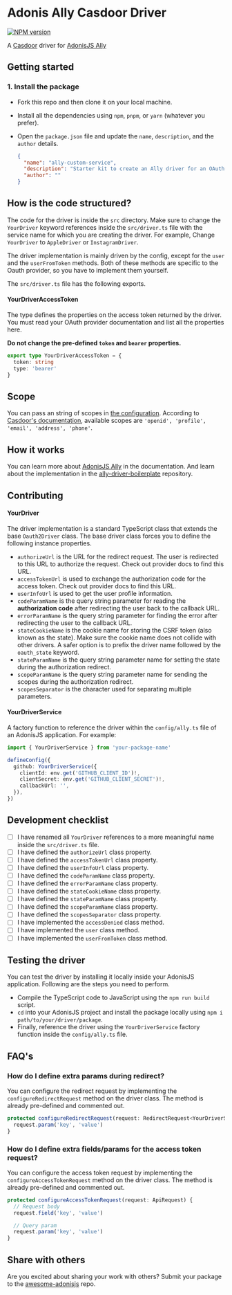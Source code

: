 # Adonis Ally Casdoor Driver

[![NPM version](https://img.shields.io/npm/v/ally-casdoor-driver.svg)](https://www.npmjs.com/package/ally-casdoor-driver)

A [Casdoor](https://casdoor.org/) driver for [AdonisJS Ally](https://docs.adonisjs.com/guides/auth/social)

## Getting started

### 1. Install the package

- Fork this repo and then clone it on your local machine.
- Install all the dependencies using `npm`, `pnpm`, or `yarn` (whatever you prefer).
- Open the `package.json` file and update the `name`, `description`, and the `author` details.

  ```json
  {
    "name": "ally-custom-service",
    "description": "Starter kit to create an Ally driver for an OAuth2 service",
    "author": ""
  }
  ```

## How is the code structured?

The code for the driver is inside the `src` directory. Make sure to change the `YourDriver` keyword references inside the `src/driver.ts` file with the service name for which you are creating the driver. For example, Change `YourDriver` to `AppleDriver` or `InstagramDriver`.

The driver implementation is mainly driven by the config, except for the `user` and the `userFromToken` methods. Both of these methods are specific to the Oauth provider, so you have to implement them yourself.

The `src/driver.ts` file has the following exports.

#### YourDriverAccessToken

The type defines the properties on the access token returned by the driver. You must read your OAuth provider documentation and list all the properties here.

**Do not change the pre-defined `token` and `bearer` properties.**

```ts
export type YourDriverAccessToken = {
  token: string
  type: 'bearer'
}
```

## Scope

You can pass an string of scopes in [the configuration](https://docs.adonisjs.com/guides/auth/social#define-scopes). According to [Casdoor's documentation](https://casdoor.org/docs/how-to-connect/oauth/#available-scopes), available scopes are `'openid', 'profile', 'email', 'address', 'phone'`.

## How it works

You can learn more about [AdonisJS Ally](https://docs.adonisjs.com/guides/auth/social) in the documentation. And learn about the implementation in the [ally-driver-boilerplate](https://github.com/adonisjs-community/ally-driver-boilerplate) repository.

## Contributing

#### YourDriver

The driver implementation is a standard TypeScript class that extends the base `Oauth2Driver` class. The base driver class forces you to define the following instance properties.

- `authorizeUrl` is the URL for the redirect request. The user is redirected to this URL to authorize the request. Check out provider docs to find this URL.
- `accessTokenUrl` is used to exchange the authorization code for the access token. Check out provider docs to find this URL.
- `userInfoUrl` is used to get the user profile information.
- `codeParamName` is the query string parameter for reading the **authorization code** after redirecting the user back to the callback URL.
- `errorParamName` is the query string parameter for finding the error after redirecting the user to the callback URL.
- `stateCookieName` is the cookie name for storing the CSRF token (also known as the state). Make sure the cookie name does not collide with other drivers. A safer option is to prefix the driver name followed by the `oauth_state` keyword.
- `stateParamName` is the query string parameter name for setting the state during the authorization redirect.
- `scopeParamName` is the query string parameter name for sending the scopes during the authorization redirect.
- `scopesSeparator` is the character used for separating multiple parameters.

#### YourDriverService
A factory function to reference the driver within the `config/ally.ts` file of an AdonisJS application. For example:

```ts
import { YourDriverService } from 'your-package-name'

defineConfig({
  github: YourDriverService({
    clientId: env.get('GITHUB_CLIENT_ID')!,
    clientSecret: env.get('GITHUB_CLIENT_SECRET')!,
    callbackUrl: '',
  }),
})
```

## Development checklist

- [ ] I have renamed all `YourDriver` references to a more meaningful name inside the `src/driver.ts` file.
- [ ] I have defined the `authorizeUrl` class property.
- [ ] I have defined the `accessTokenUrl` class property.
- [ ] I have defined the `userInfoUrl` class property.
- [ ] I have defined the `codeParamName` class property.
- [ ] I have defined the `errorParamName` class property.
- [ ] I have defined the `stateCookieName` class property.
- [ ] I have defined the `stateParamName` class property.
- [ ] I have defined the `scopeParamName` class property.
- [ ] I have defined the `scopesSeparator` class property.
- [ ] I have implemented the `accessDenied` class method.
- [ ] I have implemented the `user` class method.
- [ ] I have implemented the `userFromToken` class method.

## Testing the driver

You can test the driver by installing it locally inside your AdonisJS application. Following are the steps you need to perform.

- Compile the TypeScript code to JavaScript using the `npm run build` script.
- `cd` into your AdonisJS project and install the package locally using `npm i path/to/your/driver/package`.
- Finally, reference the driver using the `YourDriverService` factory function inside the `config/ally.ts` file.

## FAQ's

### How do I define extra params during redirect?

You can configure the redirect request by implementing the `configureRedirectRequest` method on the driver class. The method is already pre-defined and commented out.

```ts
protected configureRedirectRequest(request: RedirectRequest<YourDriverScopes>) {
  request.param('key', 'value')
}
```

### How do I define extra fields/params for the access token request?

You can configure the access token request by implementing the `configureAccessTokenRequest` method on the driver class. The method is already pre-defined and commented out.

```ts
protected configureAccessTokenRequest(request: ApiRequest) {
  // Request body
  request.field('key', 'value')

  // Query param
  request.param('key', 'value')
}
```

## Share with others

Are you excited about sharing your work with others? Submit your package to the [awesome-adonisjs](https://github.com/adonisjs-community/awesome-adonisjs) repo.

